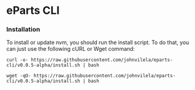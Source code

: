 # eParts CLI

### Installation

To install or update nvm, you should run the install script. To do that, you can just use the following cURL or Wget command:

```
curl -o- https://raw.githubusercontent.com/johnvilela/eparts-cli/v0.0.5-alpha/install.sh | bash
```

```
wget -qO- https://raw.githubusercontent.com/johnvilela/eparts-cli/v0.0.5-alpha/install.sh | bash
```

